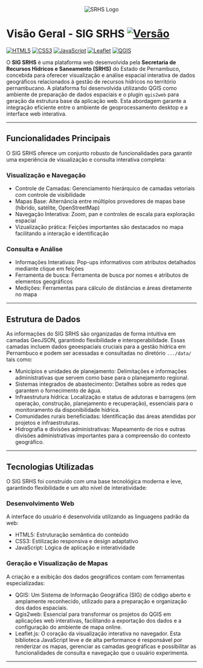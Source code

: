 <p align="center">
  <img src="css/images/SRHS-horilogoColor.png" alt="SRHS Logo">
</p>

# Visão Geral - SIG SRHS [![Versão](https://img.shields.io/badge/Vers%C3%A3o-1.1.3-blue.svg)](https://srhs-seih.github.io/SIG_SRHS/)

[![HTML5](https://img.shields.io/badge/HTML5-%23E34F26.svg?style=flat&logo=html5&logoColor=white)](https://developer.mozilla.org/pt-BR/docs/Web/HTML) [![CSS3](https://img.shields.io/badge/CSS3-%231572B6.svg?style=flat&logo=css3&logoColor=white)](https://developer.mozilla.org/pt-BR/docs/Web/CSS) [![JavaScript](https://img.shields.io/badge/JavaScript-%23F7DF1E.svg?style=flat&logo=javascript&logoColor=black)](https://developer.mozilla.org/pt-BR/docs/Web/JavaScript) [![Leaflet](https://img.shields.io/badge/Leaflet-1C2F3C?style=flat&logo=leaflet&logoColor=25A454)](https://leafletjs.com) [![QGIS](https://img.shields.io/badge/QGIS-3.x-green?logo=qgis&logoColor=white)](https://qgis.org)

O **SIG SRHS** é uma plataforma web desenvolvida pela **Secretaria de Recursos Hídricos e Saneamento (SRHS)** do Estado de Pernambuco, concebida para oferecer visualização e análise espacial interativa de dados geográficos relacionados à gestão de recursos hídricos no território pernambucano. A plataforma foi desenvolvida utilizando QGIS como ambiente de preparação de dados espaciais e o plugin `qgis2web` para geração da estrutura base da aplicação web. Esta abordagem garante a integração eficiente entre o ambiente de geoprocessamento desktop e a interface web interativa.

---

## Funcionalidades Principais

O SIG SRHS oferece um conjunto robusto de funcionalidades para garantir uma experiência de visualização e consulta interativa completa:

### Visualização e Navegação

- Controle de Camadas: Gerenciamento hierárquico de camadas vetoriais com controle de visibilidade
- Mapas Base: Alternância entre múltiplos provedores de mapas base (híbrido, satélite, OpenStreetMap)
- Navegação Interativa: Zoom, pan e controles de escala para exploração espacial
- Vizualização prática: Feições importantes são destacados no mapa facilitando a interação e identificação

### Consulta e Análise

- Informações Interativas: Pop-ups informativos com atributos detalhados mediante clique em feições
- Ferramenta de busca: Ferramenta de busca por nomes e atributos de elementos geográficos
- Medições: Ferramentas para cálculo de distâncias e áreas diretamente no mapa

---

## Estrutura de Dados

As informações do SIG SRHS são organizadas de forma intuitiva em camadas GeoJSON, garantindo flexibilidade e interoperabilidade. Essas camadas incluem dados geoespaciais cruciais para a gestão hídrica em Pernambuco e podem ser acessadas e consultadas no diretório `.../data/` tais como:

- Municípios e unidades de planejamento: Delimitações e informações administrativas que servem como base para o planejamento regional.
- Sistemas integrados de abastecimento: Detalhes sobre as redes que garantem o fornecimento de água.
- Infraestrutura hídrica: Localização e status de adutoras e barragens (em operação, construção, planejamento e recuperação), essenciais para o monitoramento da disponibilidade hídrica.
- Comunidades rurais beneficiadas: Identificação das áreas atendidas por projetos e infraestruturas.
- Hidrografia e divisões administrativas: Mapeamento de rios e outras divisões administrativas importantes para a compreensão do contexto geográfico.

---

## Tecnologias Utilizadas

O SIG SRHS foi construído com uma base tecnológica moderna e leve, garantindo flexibilidade e um alto nível de interatividade:

### Desenvolvimento Web

A interface do usuário é desenvolvida utilizando as linguagens padrão da web:

- HTML5: Estruturação semântica do conteúdo
- CSS3: Estilização responsiva e design adaptativo
- JavaScript: Lógica de aplicação e interatividade

### Geração e Visualização de Mapas

A criação e a exibição dos dados geográficos contam com ferramentas especializadas:

- QGIS: Um Sistema de Informação Geográfica (SIG) de código aberto e amplamente reconhecido, utilizado para a preparação e organização dos dados espaciais.
- Qgis2web: Essencial para transformar os projetos do QGIS em aplicações web interativas, facilitando a exportação dos dados e a configuração do ambiente de mapa online.
- Leaflet.js: O coração da visualização interativa no navegador. Esta biblioteca JavaScript leve e de alta performance é responsável por renderizar os mapas, gerenciar as camadas geográficas e possibilitar as funcionalidades de consulta e navegação que o usuário experimenta.

---
